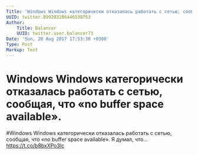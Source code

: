 ```yaml
---
Title: 'Windows Windows категорически отказалась работать с сетью, сообщая, что «no buffer space available».'
UUID: twitter.899283286446538753
Author:
    Title: Balancer
    UUID: twitter.user.balancer73
Date: 'Sun, 20 Aug 2017 17:53:38 +0300'
Type: Post
Markup: Text
---
```


# Windows Windows категорически отказалась работать с сетью, сообщая, что «no buffer space available».

#Windows Windows категорически отказалась работать с сетью,
сообщая, что «no buffer space available». Я думал, что…
https://t.co/b8bxXPo3lc